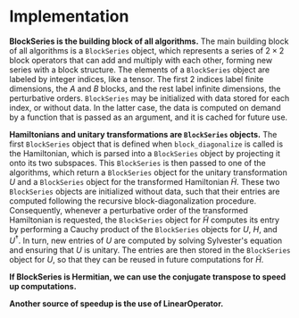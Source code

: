 # Implementation

**BlockSeries is the building block of all algorithms.**
The main building block of all algorithms is a `BlockSeries` object, which
represents a series of $2\times 2$ block operators that can add and multiply
with each other, forming new series with a block structure.
The elements of a `BlockSeries` object are labeled by integer indices, like
a tensor.
The first $2$ indices label finite dimensions, the $A$ and $B$
blocks, and the rest label infinite dimensions, the perturbative orders.
`BlockSeries` may be initialized with data stored for each index, or without data.
In the latter case, the data is computed on demand by a function that is passed
as an argument, and it is cached for future use.

**Hamiltonians and unitary transformations are `BlockSeries` objects.**
The first `BlockSeries` object that is defined when `block_diagonalize` is called
is the Hamiltonian, which is parsed into a `BlockSeries` object by projecting
it onto its two subspaces.
This `BlockSeries` is then passed to one of the algorithms, which return
a `BlockSeries` object for the unitary transformation $U$ and a `BlockSeries`
object for the transformed Hamiltonian $\tilde{H}$.
These two `BlockSeries` objects are initialized without data, such that their
entries are computed following the recursive block-diagonalization procedure.
Consequently, whenever a perturbative order of the transformed Hamiltonian is
requested, the `BlockSeries` object for $\tilde{H}$ computes its entry by
performing a Cauchy product of the `BlockSeries` objects for $U$, $H$, and
$U^\dagger$.
In turn, new entries of $U$ are computed by solving Sylvester's equation
and ensuring that $U$ is unitary.
The entries are then stored in the `BlockSeries` object for $U$, so that
they can be reused in future computations for $\tilde{H}$.

**If BlockSeries is Hermitian, we can use the conjugate transpose to speed up
computations.**

**Another source of speedup is the use of LinearOperator.**
